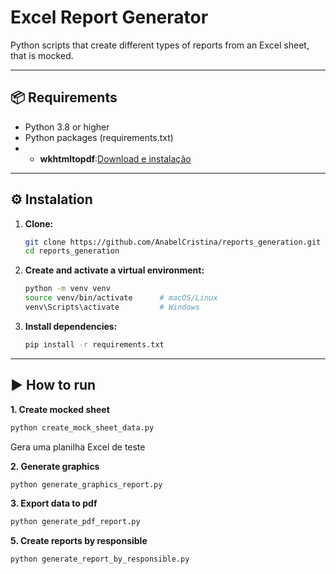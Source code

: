 # Excel Report Generator

Python scripts that create different types of reports from an Excel sheet, that is mocked.


---

## 📦 Requirements

- Python 3.8 or higher
- Python packages (requirements.txt)
- - **wkhtmltopdf**:[Download e instalação](https://wkhtmltopdf.org/downloads.html)

---

## ⚙️ Instalation

1. **Clone:**
   ```bash
   git clone https://github.com/AnabelCristina/reports_generation.git
   cd reports_generation
   ```

2. **Create and activate a virtual environment:**
   ```bash
   python -m venv venv
   source venv/bin/activate      # macOS/Linux
   venv\Scripts\activate         # Windows
   ```

3. **Install dependencies:**
   ```bash
   pip install -r requirements.txt
   ```

---

## ▶️ How to run

**1. Create mocked sheet**  
```bash
python create_mock_sheet_data.py
```
Gera uma planilha Excel de teste

**2. Generate graphics**  
```bash
python generate_graphics_report.py
```

**3. Export data to pdf**  
```bash
python generate_pdf_report.py
```

**5. Create reports by responsible**  
```bash
python generate_report_by_responsible.py
```
